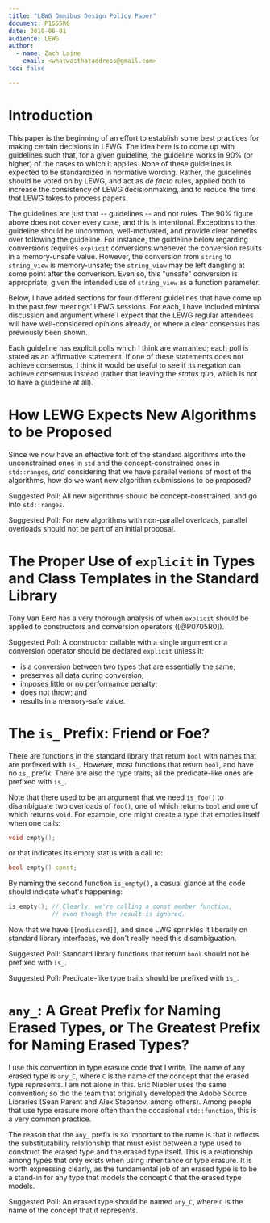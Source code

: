 ```yaml
---
title: "LEWG Omnibus Design Policy Paper"
document: P1655R0
date: 2019-06-01
audience: LEWG
author:
  - name: Zach Laine
    email: <whatwasthataddress@gmail.com>
toc: false

---
```


# Introduction

This paper is the beginning of an effort to establish some best practices for
making certain decisions in LEWG.  The idea here is to come up with guidelines
such that, for a given guideline, the guideline works in 90% (or higher) of
the cases to which it applies.  None of these guidelines is expected to be
standardized in normative wording.  Rather, the guidelines should be voted on
by LEWG, and act as *de facto* rules, applied both to increase the consistency
of LEWG decisionmaking, and to reduce the time that LEWG takes to process
papers.

The guidelines are just that -- guidelines -- and not rules.  The 90% figure
above does not cover every case, and this is intentional.  Exceptions to the
guideline should be uncommon, well-motivated, and provide clear benefits over
following the guideline.  For instance, the guideline below regarding
conversions requires `explicit` conversions whenever the conversion results in
a memory-unsafe value.  However, the conversion from `string` to `string_view`
is memory-unsafe; the `string_view` may be left dangling at some point after
the converison.  Even so, this "unsafe" conversion is appropriate, given the
intended use of `string_view` as a function parameter.

Below, I have added sections for four different guidelines that have come up
in the past few meetings' LEWG sessions.  For each, I have included minimal
discussion and argument where I expect that the LEWG regular attendees will
have well-considered opinions already, or where a clear consensus has
previously been shown.

Each guideline has explicit polls which I think are warranted; each poll is
stated as an affirmative statement.  If one of these statements does not
achieve consensus, I think it would be useful to see if its negation can
achieve consensus instead (rather that leaving the *status quo*, which is not
to have a guideline at all).


# How LEWG Expects New Algorithms to be Proposed

Since we now have an effective fork of the standard algorithms into the
unconstrained ones in `std` and the concept-constrained ones in `std::ranges`,
*and* considering that we have parallel verions of most of the algorithms, how
do we want new algorithm submissions to be proposed?

Suggested Poll: All new algorithms should be concept-constrained, and go into
`std::ranges`.

Suggested Poll: For new algorithms with non-parallel overloads, parallel
overloads should not be part of an initial proposal.


# The Proper Use of `explicit` in Types and Class Templates in the Standard Library

Tony Van Eerd has a very thorough analysis of when `explicit` should be
applied to constructors and conversion operators ([@P0705R0]).

Suggested Poll: A constructor callable with a single argument or a conversion
operator should be declared `explicit` unless it:

- is a conversion between two types that are essentially the same;
- preserves all data during conversion;
- imposes little or no performance penalty;
- does not throw; and
- results in a memory-safe value.

# The `is_` Prefix: Friend or Foe?

There are functions in the standard library that return `bool` with names that
are prefexed with `is_`.  However, most functions that return `bool`, and have
no `is_` prefix.  There are also the type traits; all the predicate-like ones
are prefixed with `is_`.

Note that there used to be an argument that we need `is_foo()` to disambiguate
two overloads of `foo()`, one of which returns `bool` and one of which returns
`void`.  For example, one might create a type that empties itself when one
calls:

```c++
void empty();
```

or that indicates its empty status with a call to:

```c++
bool empty() const;
```

By naming the second function `is_empty()`, a casual glance at the code should
indicate what's happening:

```c++
is_empty(); // Clearly, we're calling a const member function,
            // even though the result is ignored.
```

Now that we have `[[nodiscard]]`, and since LWG sprinkles it liberally on
standard library interfaces, we don't really need this disambiguation.

Suggested Poll: Standard library functions that return `bool` should not be
prefixed with `is_`.

Suggested Poll: Predicate-like type traits should be prefixed with `is_`.


# `any_`: A Great Prefix for Naming Erased Types, or The Greatest Prefix for Naming Erased Types?

I use this convention in type erasure code that I write.  The name of any
erased type is `any_C`, where `C` is the name of the concept that the erased
type represents.  I am not alone in this.  Eric Niebler uses the same
convention; so did the team that originally developed the Adobe Source
Libraries (Sean Parent and Alex Stepanov, among others).  Among people that
use type erasure more often than the occasional `std::function`, this is a
very common practice.

The reason that the `any_` prefix is so important to the name is that it
reflects the substitutability relationship that must exist between a type used
to construct the erased type and the erased type itself.  This is a
relationship among types that only exists when using inheritance or type
erasure.  It is worth expressing clearly, as the fundamental job of an erased
type is to be a stand-in for any type that models the concept `C` that the
erased type models.

Suggested Poll: An erased type should be named `any_C`, where `C` is the name
of the concept that it represents.
